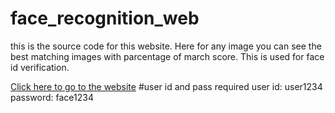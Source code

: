 # face_recognition_web

this is the source code for this website. Here for any image you can see the best matching images with parcentage of march score. This is used for face id verification.

[Click here to go to the website](http://facialrecognition.revesoft.com/)
#user id and pass required
user id:  user1234
password: face1234
